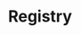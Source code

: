 ---
title: "Registry"
bg_image: "images/venue_waterfall.jpg"
layout: "information"
draft: false
menu:
  main:
    name: "Registry"
    weight: 6
  footer:
    name: "Registry"
    weight: 6

############################# Info 1 #################################
info1:
  enable: true
  title: "Gifts"
  image: "images/heart_hollow_two_countries.png"
  content: "We would really appreciate not getting gifts for this wedding. We are incredibly fortunate to have everything we need.
  <br><br>We know your flights, your time, and your presence are valuable,
  and that would be the perfect gift to us. We cannot wait to see you all!"
  
---